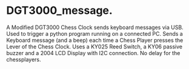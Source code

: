 # DGT3000_message.
A Modified DGT3000 Chess Clock sends keyboard messages via USB.
Used to trigger a python program running on a connected PC.
Sends a Keyboard message (and a beep) each time a Chess Player presses the Lever of the Chess Clock.
Uses a KY025 Reed Switch, a KY06 passive buzzer and a 2004 LCD Display with I2C connection.
No delay for the chessplayers.
